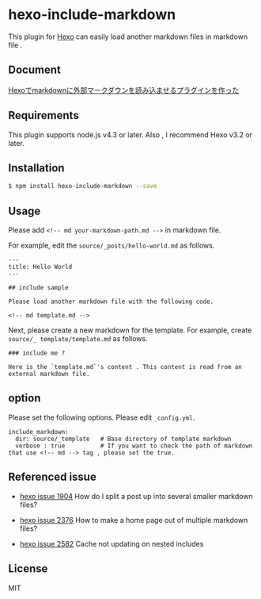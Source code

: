 # hexo-include-markdown

This plugin for [Hexo](https://hexo.io/) can easily load another markdown files in markdown file .

## Document

[Hexoでmarkdownに外部マークダウンを読み込ませるプラグインを作った](https://photo-tea.com/p/17/hexo-include-markdown/)

## Requirements

This plugin supports node.js v4.3 or later. Also , I recommend Hexo v3.2 or later.

## Installation

``` bash
$ npm install hexo-include-markdown --save
```


## Usage

Please add `<!-- md your-markdown-path.md -->` in markdown file.

For example, edit the `source/_posts/hello-world.md` as follows.

```
---
title: Hello World
---

## include sample

Please load another markdown file with the following code.

<!-- md template.md -->

```

Next, please create a new markdown for the template. For example, create `source/_ template/template.md` as follows.

```
### include me ?

Here is the `template.md`'s content . This content is read from an external markdown file.

```


## option

Please set the following options. Please edit `_config.yml`.

```
include_markdown:
  dir: source/_template   # Base directory of template markdown
  verbose : true          # If you want to check the path of markdown that use <!-- md --> tag , please set the true.
```

## Referenced issue

- [hexo issue 1904](https://github.com/hexojs/hexo/issues/1904)
How do I split a post up into several smaller markdown files?

- [hexo issue 2376](https://github.com/hexojs/hexo/issues/2376)
How to make a home page out of multiple markdown files?

- [hexo issue 2582](https://github.com/hexojs/hexo/issues/2582)
Cache not updating on nested includes


## License

MIT

[Hexo]: http://hexo.io/